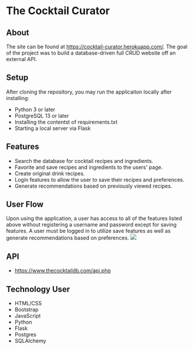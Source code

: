 # The Cocktail Curator

## About
The site can be found at https://cocktail-curator.herokuapp.com/. The goal of the project was to build a database-driven full CRUD website off an external API. 

## Setup
After cloning the repository, you may run the applicaiton locally after installing:
* Python 3 or later
* PostgreSQL 13 or later
* Installing the contentst of requirements.txt
* Starting a local server via Flask

## Features
* Search the database for cocktail recipes and ingredients.
* Favorite and save recipes and ingredients to the users' page. 
* Create original drink recipes. 
* Login features to allow the user to save their recipes and preferences.
* Generate recommendations based on previously viewed recipes. 

## User Flow
Upon using the application, a user has access to all of the features listed above without registering a username and password except for saving features. A user must be logged in to utilize save features as well as generate recommendations based on preferences. ![](https://cocktail-curator.herokuapp.com/)

## API
* https://www.thecocktaildb.com/api.php

## Technology User
* HTML/CSS
* Bootstrap
* JavaScript
* Python
* Flask
* Postgres
* SQLAlchemy
